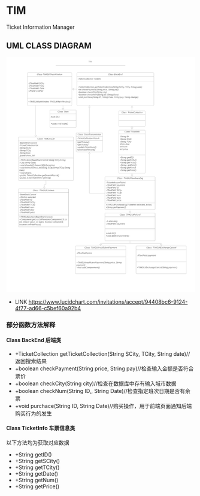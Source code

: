 # TIM

Ticket Information Manager

## UML CLASS DIAGRAM
![image](https://github.com/LeeYatSan/TIM/blob/master/TIM.svg)


- LINK https://www.lucidchart.com/invitations/accept/94408bc6-9124-4f77-ad66-c5bef60a92b4

### 部分函数方法解释

#### Class BackEnd 后端类
- +TicketCollection getTicketCollection(String SCity, TCity, String date)//返回搜索结果
- +boolean checkPayment(String price, String pay)//检查输入金额是否符合票价
- +boolean checkCity(String city)//检查在数据库中存有输入城市数据
- +boolean checkNum(String ID,, String Date)//检查指定班次日期是否有余票
- +void purchace(String ID, String Date)//购买操作，用于前端页面通知后端购买行为的发生

#### Class TicketInfo 车票信息类
以下方法均为获取对应数据
- +String getID()
- +String getSCity()
- +String getTCity()
- +String  getDate()
- +String getNum()
- +String getPrice()

